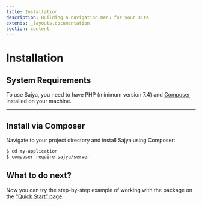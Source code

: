 ```yaml
---
title: Installation
description: Building a navigation menu for your site
extends: _layouts.documentation
section: content
---
```


# Installation

## System Requirements

To use Sajya, you need to have PHP (minimum version 7.4) and [Composer](https://getcomposer.org/) installed on your machine. 

---


## Install via Composer

Navigate to your project directory and install Sajya using Composer:

```bash
$ cd my-application
$ composer require sajya/server
```

## What to do next?

Now you can try the step-by-step example of working with the package on the [“Quick Start” page](/docs/quickstart).
